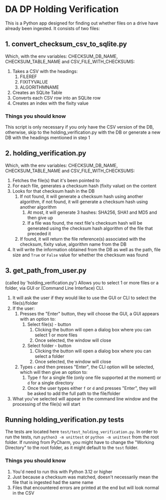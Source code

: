 # DA DP Holding Verification

This is a Python app designed for finding out whether files on a drive have already been ingested.
It consists of two files:

## 1. convert_checksum_csv_to_sqlite.py

Which, with the env variables: CHECKSUM_DB_NAME, CHECKSUM_TABLE_NAME and CSV_FILE_WITH_CHECKSUMS:

   1. Takes a CSV with the headings:
       1. FILEREF
       2. FIXITYVALUE
       3. ALGORITHMNAME
   2. Creates an SQLite Table
   3. Converts each CSV row into an SQLite row
   4. Creates an index with the fixity value

### Things you should know
This script is only necessary if you only have the CSV version of the DB, otherwise, skip to the 
holding_verification.py with the DB or generate a new DB with the headings mentioned in step 1

## 2. holding_verification.py

Which, with the env variables: CHECKSUM_DB_NAME, CHECKSUM_TABLE_NAME and CSV_FILE_WITH_CHECKSUMS:

   1. Fetches the file(s) that it's been pointed to
   2. For each file, generates a checksum hash (fixity value) on the content
   3. Looks for that checksum hash in the DB
      1. If not found, it will generate a checksum hash using another algorithm, if not found, it will generate a checksum hash using another algorithm 
         1. At most, it will generate 3 hashes: SHA256, SHA1 and MD5 and then give up
         2. If a file was found, the next file's checksum hash will be generated using the checksum hash algorithm 
            of the file that preceded it
      2. If found, it will return the file reference(s) associated with the checksum, fixity value, algorithm name 
         from the DB
   4. It will write the information obtained from the DB as well as the path, file size and `True` or `False` value 
      for whether the checksum was found

## 3. get_path_from_user.py

(called by 'holding_verification.py') Allows you to select 1 or more files or a folder, via GUI or (Command Line
Interface) CLI.

1. It will ask the user if they would like to use the GUI or CLI to select the file(s)/folder
2. If the user:
   1. Presses the "Enter" button, they will choose the GUI, a GUI appears with an option to:
      1. Select file(s) - button
         1. Clicking the button will open a dialog box where you can select 1 or more files
         2. Once selected, the window will close
      2. Select folder - button
         1. Clicking the button will open a dialog box where you can select a folder
         2. Once selected, the window will close
   2. Types `c` and then presses "Enter", the CLI option will be selected, which will then give an option to:
      1. Type `f` for a single file (only one file supported at the moment) or `d` for a single directory
      2. Once the user types either `f` or `d` and presses "Enter", they will be asked to add the full path to the
         file/folder
3. What you've selected will appear in the command line window and the processing of the file(s) will start

## Running holding_verification.py tests

The tests are located here `test/test_holding_verification.py`. In order to run the tests, run `python3 -m unittest` or
`python -m unittest` from the root folder. If running from PyCharm, you might have to change the "Working Directory" to the root folder,
as it might default to the `test` folder.

### Things you should know
1. You'd need to run this with Python 3.12 or higher
2. Just because a checksum was matched, doesn't necessarily mean the file that is ingested had the same name
3. Files that encountered errors are printed at the end but will look normal in the CSV
